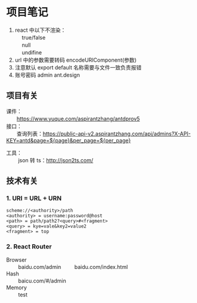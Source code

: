 # 项目笔记

1. react 中以下不渲染：  
   　 true/false  
   　 null  
   　 undifine
2. url 中的参数需要转码 encodeURIComponent(参数)
3. 注意默认 export default 名称需要与文件一致负责报错
4. 账号密码 admin ant.design

## 项目有关

课件：  
　　https://www.yuque.com/aspirantzhang/antdprov5  
接口：  
　　查询列表：https://public-api-v2.aspirantzhang.com/api/admins?X-API-KEY=antd&page=${page}&per_page=${per_page}

工具：  
　　 json 转 ts：http://json2ts.com/

## 技术有关

### 1. URI = URL + URN

```
scheme://<authority>/path
<authority> = username:password@host
<path> = path/path2?<query>#<fragment>
<query> = kye=vale&key2=value2
<fragment> = top
```

### 2. React Router

Browser  
　　 baidu.com/admin 　　 baidu.com/index.html  
Hash  
　　 baicu.com/#/admin  
Memory  
　　 test

